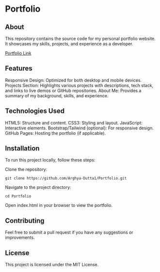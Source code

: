 # Portfolio
## About
This repository contains the source code for my personal portfolio website. It showcases my skills, projects, and experience as a developer.

[Portfolio Link](https://arghya-dutta1.github.io/Portfolio/)

## Features
Responsive Design: Optimized for both desktop and mobile devices.
Projects Section: Highlights various projects with descriptions, tech stack, and links to live demos or GitHub repositories.
About Me: Provides a summary of my background, skills, and experience.

## Technologies Used
HTML5: Structure and content.
CSS3: Styling and layout.
JavaScript: Interactive elements.
Bootstrap/Tailwind (optional): For responsive design.
GitHub Pages: Hosting the portfolio (if applicable).

## Installation
To run this project locally, follow these steps:

Clone the repository:

```console
git clone https://github.com/Arghya-Dutta1/Portfolio.git
```

Navigate to the project directory:

```console
cd Portfolio
```

Open index.html in your browser to view the portfolio.

## Contributing
Feel free to submit a pull request if you have any suggestions or improvements.

## License
This project is licensed under the MIT License.
